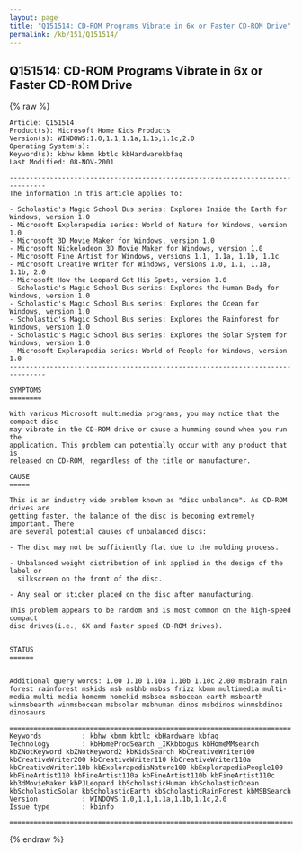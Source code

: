 ```yaml
---
layout: page
title: "Q151514: CD-ROM Programs Vibrate in 6x or Faster CD-ROM Drive"
permalink: /kb/151/Q151514/
---
```


## Q151514: CD-ROM Programs Vibrate in 6x or Faster CD-ROM Drive

{% raw %}

	Article: Q151514
	Product(s): Microsoft Home Kids Products
	Version(s): WINDOWS:1.0,1.1,1.1a,1.1b,1.1c,2.0
	Operating System(s): 
	Keyword(s): kbhw kbmm kbtlc kbHardwarekbfaq
	Last Modified: 08-NOV-2001
	
	-------------------------------------------------------------------------------
	The information in this article applies to:
	
	- Scholastic's Magic School Bus series: Explores Inside the Earth for Windows, version 1.0 
	- Microsoft Explorapedia series: World of Nature for Windows, version 1.0 
	- Microsoft 3D Movie Maker for Windows, version 1.0 
	- Microsoft Nickelodeon 3D Movie Maker for Windows, version 1.0 
	- Microsoft Fine Artist for Windows, versions 1.1, 1.1a, 1.1b, 1.1c 
	- Microsoft Creative Writer for Windows, versions 1.0, 1.1, 1.1a, 1.1b, 2.0 
	- Microsoft How the Leopard Got His Spots, version 1.0 
	- Scholastic's Magic School Bus series: Explores the Human Body for Windows, version 1.0 
	- Scholastic's Magic School Bus series: Explores the Ocean for Windows, version 1.0 
	- Scholastic's Magic School Bus series: Explores the Rainforest for Windows, version 1.0 
	- Scholastic's Magic School Bus series: Explores the Solar System for Windows, version 1.0 
	- Microsoft Explorapedia series: World of People for Windows, version 1.0 
	-------------------------------------------------------------------------------
	
	SYMPTOMS
	========
	
	With various Microsoft multimedia programs, you may notice that the compact disc
	may vibrate in the CD-ROM drive or cause a humming sound when you run the
	application. This problem can potentially occur with any product that is
	released on CD-ROM, regardless of the title or manufacturer.
	
	CAUSE
	=====
	
	This is an industry wide problem known as "disc unbalance". As CD-ROM drives are
	getting faster, the balance of the disc is becoming extremely important. There
	are several potential causes of unbalanced discs:
	
	- The disc may not be sufficiently flat due to the molding process.
	
	- Unbalanced weight distribution of ink applied in the design of the label or
	  silkscreen on the front of the disc.
	
	- Any seal or sticker placed on the disc after manufacturing.
	
	This problem appears to be random and is most common on the high-speed compact
	disc drives(i.e., 6X and faster speed CD-ROM drives).
	
	
	STATUS
	======
	
	
	Additional query words: 1.00 1.10 1.10a 1.10b 1.10c 2.00 msbrain rain forest rainforest mskids msb msbhb msbss frizz kbmm multimedia multi-media multi media homemm homekid msbsea msbocean earth msbearth winmsbearth winmsbocean msbsolar msbhuman dinos msbdinos winmsbdinos dinosaurs
	
	======================================================================
	Keywords          : kbhw kbmm kbtlc kbHardware kbfaq
	Technology        : kbHomeProdSearch _IKkbbogus kbHomeMMsearch kbZNotKeyword kbZNotKeyword2 kbKidsSearch kbCreativeWriter100 kbCreativeWriter200 kbCreativeWriter110 kbCreativeWriter110a kbCreativeWriter110b kbExplorapediaNature100 kbExplorapediaPeople100 kbFineArtist110 kbFineArtist110a kbFineArtist110b kbFineArtist110c kb3dMovieMaker kbPJLeopard kbScholasticHuman kbScholasticOcean kbScholasticSolar kbScholasticEarth kbScholasticRainForest kbMSBSearch
	Version           : WINDOWS:1.0,1.1,1.1a,1.1b,1.1c,2.0
	Issue type        : kbinfo
	
	=============================================================================
	

{% endraw %}
